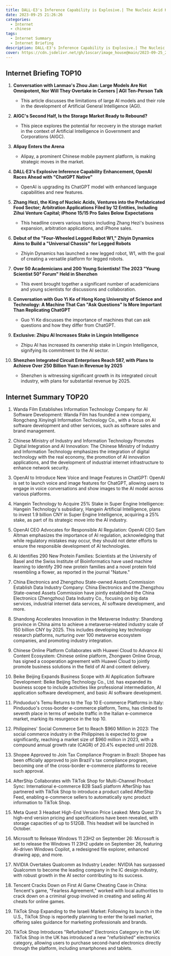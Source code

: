 ```yaml
---
title: DALL·E3's Inference Capability is Explosive.| The Nucleic Acid King Ventures into Prefabricated Meals.| Wanda Films Establishes Information Technology Company.
date: 2023-09-25 21:26:26
categories:
  - Internet
  - chinese 
tags:
  - Internet Summary 
  - Internet Briefing
description: DALL·E3's Inference Capability is Explosive.| The Nucleic Acid King Ventures into Prefabricated Meals.| Wanda Films Establishes Information Technology Company. 
cover: https://cdn.jsdelivr.net/gh/1oscar/image_house@main/2023-09-25_214202.png
---
```


## Internet Briefing TOP10

1. **Conversation with Lanmao's Zhou Jian: Large Models Are Not Omnipotent, Nor Will They Overtake in Corners | AGI Ten-Person Talk**
   - This article discusses the limitations of large AI models and their role in the development of Artificial General Intelligence (AGI).

2. **AIGC's Second Half, Is the Storage Market Ready to Rebound?**
   - This piece explores the potential for recovery in the storage market in the context of Artificial Intelligence in Government and Corporations (AIGC).

3. **Alipay Enters the Arena**
   - Alipay, a prominent Chinese mobile payment platform, is making strategic moves in the market.

4. **DALL·E3's Explosive Inference Capability Enhancement, OpenAI Races Ahead with "ChatGPT Native"**
   - OpenAI is upgrading its ChatGPT model with enhanced language capabilities and new features.

5. **Zhang Hezi, the King of Nucleic Acids, Ventures into the Prefabricated Food Sector; Arbitration Applications Filed by 12 Entities, Including Zihui Venture Capital; iPhone 15/15 Pro Sales Below Expectations**
   - This headline covers various topics including Zhang Hezi's business expansion, arbitration applications, and iPhone sales.

6. **Debut of the "Four-Wheeled Legged Robot W1," Zhiyin Dynamics Aims to Build a "Universal Chassis" for Legged Robots**
   - Zhiyin Dynamics has launched a new legged robot, W1, with the goal of creating a versatile platform for legged robots.

7. **Over 50 Academicians and 200 Young Scientists! The 2023 "Young Scientist 50² Forum" Held in Shenzhen**
   - This event brought together a significant number of academicians and young scientists for discussions and collaboration.

8. **Conversation with Guo Yi Ke of Hong Kong University of Science and Technology: A Machine That Can "Ask Questions" Is More Important Than Replicating ChatGPT**
   - Guo Yi Ke discusses the importance of machines that can ask questions and how they differ from ChatGPT.

9. **Exclusive: Zhipu AI Increases Stake in Lingxin Intelligence**
   - Zhipu AI has increased its ownership stake in Lingxin Intelligence, signifying its commitment to the AI sector.

10. **Shenzhen Integrated Circuit Enterprises Reach 587, with Plans to Achieve Over 250 Billion Yuan in Revenue by 2025**
    - Shenzhen is witnessing significant growth in its integrated circuit industry, with plans for substantial revenue by 2025.


## Internet Summary TOP20

1. Wanda Film Establishes Information Technology Company for AI Software Development:
Wanda Film has founded a new company, Rongcheng Xinyingli Information Technology Co., with a focus on AI software development and other services, such as software sales and brand management.

2. Chinese Ministry of Industry and Information Technology Promotes Digital Integration and AI Innovation:
The Chinese Ministry of Industry and Information Technology emphasizes the integration of digital technology with the real economy, the promotion of AI innovation applications, and the development of industrial internet infrastructure to enhance network security.

3. OpenAI to Introduce New Voice and Image Features in ChatGPT:
OpenAI is set to launch voice and image features for ChatGPT, allowing users to engage in voice conversations and show images to the AI model across various platforms.

4. Hangein Technology to Acquire 25% Stake in Super Engine Intelligence:
Hangein Technology's subsidiary, Hangein Artificial Intelligence, plans to invest 1.9 billion CNY in Super Engine Intelligence, acquiring a 25% stake, as part of its strategic move into the AI industry.

5. OpenAI CEO Advocates for Responsible AI Regulation:
OpenAI CEO Sam Altman emphasizes the importance of AI regulation, acknowledging that while regulatory mistakes may occur, they should not deter efforts to ensure the responsible development of AI technologies.

6. AI Identifies 290 New Protein Families:
Scientists at the University of Basel and the Swiss Institute of Bioinformatics have used machine learning to identify 290 new protein families and a novel protein fold resembling a flower, as reported in the journal "Nature."

7. China Electronics and Zhengzhou State-owned Assets Commission Establish Data Industry Company:
China Electronics and the Zhengzhou State-owned Assets Commission have jointly established the China Electronics (Zhengzhou) Data Industry Co., focusing on big data services, industrial internet data services, AI software development, and more.

8. Shandong Accelerates Innovation in the Metaverse Industry:
Shandong province in China aims to achieve a metaverse-related industry scale of 150 billion CNY by 2025. This includes developing key technology research platforms, nurturing over 100 metaverse ecosystem companies, and promoting industry integration.

9. Chinese Online Platform Collaborates with Huawei Cloud to Advance AI Content Ecosystem:
Chinese online platform, Zhongwen Online Group, has signed a cooperation agreement with Huawei Cloud to jointly promote business solutions in the field of AI and content delivery.

10. Beike Beijing Expands Business Scope with AI Application Software Development:
Beike Beijing Technology Co., Ltd. has expanded its business scope to include activities like professional intermediation, AI application software development, and basic AI software development.

11. Pinduoduo's Temu Returns to the Top 10 E-commerce Platforms in Italy:
Pinduoduo's cross-border e-commerce platform, Temu, has climbed to seventh place in terms of website traffic in the Italian e-commerce market, marking its resurgence in the top 10.

12. Philippines' Social Commerce Set to Reach $960 Million in 2023:
The social commerce industry in the Philippines is expected to grow significantly, reaching a market size of $960 million in 2023, with a compound annual growth rate (CAGR) of 20.4% expected until 2028.

13. Shopee Approved to Join Tax Compliance Program in Brazil:
Shopee has been officially approved to join Brazil's tax compliance program, becoming one of the cross-border e-commerce platforms to receive such approval.

14. AfterShip Collaborates with TikTok Shop for Multi-Channel Product Sync:
International e-commerce B2B SaaS platform AfterShip has partnered with TikTok Shop to introduce a product called AfterShip Feed, enabling e-commerce sellers to automatically sync product information to TikTok Shop.

15. Meta Quest 3 Headset High-End Version Price Leaked:
Meta Quest 3's high-end version pricing and specifications have been revealed, with storage capacities of up to 512GB. This headset will be launched in October.

16. Microsoft to Release Windows 11 23H2 on September 26:
Microsoft is set to release the Windows 11 23H2 update on September 26, featuring AI-driven Windows Copilot, a redesigned file explorer, enhanced drawing app, and more.

17. NVIDIA Overtakes Qualcomm as Industry Leader:
NVIDIA has surpassed Qualcomm to become the leading company in the IC design industry, with robust growth in the AI sector contributing to its success.

18. Tencent Cracks Down on First AI Game Cheating Case in China:
Tencent's game, "Fearless Agreement," worked with local authorities to crack down on a criminal group involved in creating and selling AI cheats for online games.

19. TikTok Shop Expanding to the Israeli Market:
Following its launch in the U.S., TikTok Shop is reportedly planning to enter the Israeli market, offering sales guidance for marketing professionals and brands.

20. TikTok Shop Introduces "Refurbished" Electronics Category in the UK:
TikTok Shop in the UK has introduced a new "refurbished" electronics category, allowing users to purchase second-hand electronics directly through the platform, including smartphones and tablets.
